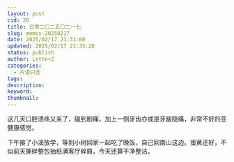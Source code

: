 ```yaml
---
layout: post
cid: 20
title: 日常二〇二五〇二一七
slug: memos-20250217
date: 2025/02/17 21:31:00
updated: 2025/02/17 21:33:28
status: publish
author: LetterZ
categories: 
  - 片语只言
tags: 
description: 
keyword: 
thumbnail: 
---
```



这几天口腔溃疡又来了，碰到剧痛，加上一侧牙齿亦或是牙龈隐痛，非常不好的亚健康感觉。

下午接了小溪放学，等到小树回家一起吃了晚饭，自己回南山这边。蛋黄还好，不似前天撕碎整包抽纸满客厅碎屑，今天还算干净整洁。